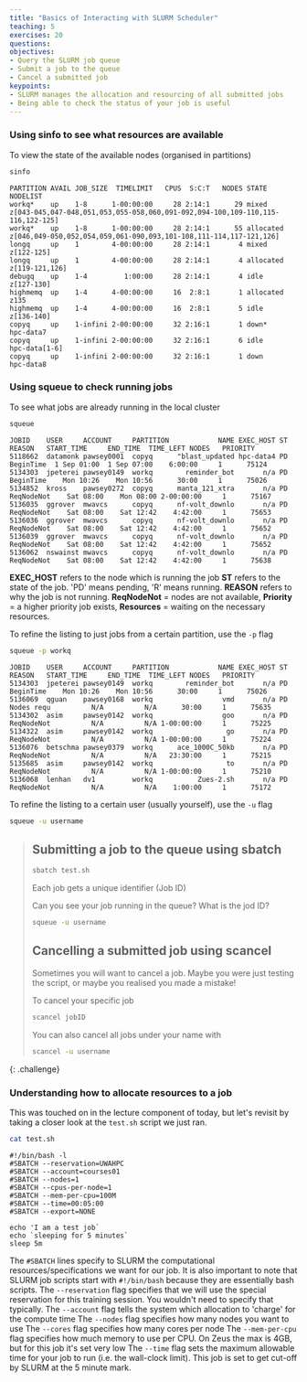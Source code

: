 ```yaml
---
title: "Basics of Interacting with SLURM Scheduler"
teaching: 5
exercises: 20
questions:
objectives:
- Query the SLURM job queue
- Submit a job to the queue
- Cancel a submitted job
keypoints:
- SLURM manages the allocation and resourcing of all submitted jobs
- Being able to check the status of your job is useful
---
```


### Using sinfo to see what resources are available
To view the state of the available nodes (organised in partitions)
```bash
sinfo
```

```output
PARTITION AVAIL JOB_SIZE  TIMELIMIT   CPUS  S:C:T   NODES STATE      NODELIST
workq*    up    1-8      1-00:00:00     28 2:14:1      29 mixed      z[043-045,047-048,051,053,055-058,060,091-092,094-100,109-110,115-116,122-125]
workq*    up    1-8      1-00:00:00     28 2:14:1      55 allocated  z[046,049-050,052,054,059,061-090,093,101-108,111-114,117-121,126]
longq     up    1        4-00:00:00     28 2:14:1       4 mixed      z[122-125]
longq     up    1        4-00:00:00     28 2:14:1       4 allocated  z[119-121,126]
debugq    up    1-4         1:00:00     28 2:14:1       4 idle       z[127-130]
highmemq  up    1-4      4-00:00:00     16  2:8:1       1 allocated  z135
highmemq  up    1-4      4-00:00:00     16  2:8:1       5 idle       z[136-140]
copyq     up    1-infini 2-00:00:00     32 2:16:1       1 down*      hpc-data7
copyq     up    1-infini 2-00:00:00     32 2:16:1       6 idle       hpc-data[1-6]
copyq     up    1-infini 2-00:00:00     32 2:16:1       1 down       hpc-data8
```

### Using squeue to check running jobs
To see what jobs are already running in the local cluster
```bash
squeue
```

```output
JOBID    USER     ACCOUNT     PARTITION            NAME EXEC_HOST ST     REASON   START_TIME     END_TIME  TIME_LEFT NODES   PRIORITY
5118662  datamonk pawsey0001  copyq      "blast_updated hpc-data4 PD  BeginTime  1 Sep 01:00  1 Sep 07:00    6:00:00     1      75124
5134303  jpeterei pawsey0149  workq        reminder_bot       n/a PD  BeginTime    Mon 10:26    Mon 10:56      30:00     1      75026
5134852  kross    pawsey0272  copyq      manta_121_xtra       n/a PD ReqNodeNot    Sat 08:00    Mon 08:00 2-00:00:00     1      75167
5136035  ggrover  mwavcs      copyq      nf-volt_downlo       n/a PD ReqNodeNot    Sat 08:00    Sat 12:42    4:42:00     1      75653
5136036  ggrover  mwavcs      copyq      nf-volt_downlo       n/a PD ReqNodeNot    Sat 08:00    Sat 12:42    4:42:00     1      75652
5136039  ggrover  mwavcs      copyq      nf-volt_downlo       n/a PD ReqNodeNot    Sat 08:00    Sat 12:42    4:42:00     1      75652
5136062  nswainst mwavcs      copyq      nf-volt_downlo       n/a PD ReqNodeNot    Sat 08:00    Sat 12:42    4:42:00     1      75638
```
**EXEC_HOST** refers to the node which is running the job
**ST** refers to the state of the job. 'PD' means pending, 'R' means running. 
**REASON** refers to why the job is not running. **ReqNodeNot** = nodes are not available, **Priority** = a higher priority job exists, **Resources** = waiting on the necessary resources. 

To refine the listing to just jobs from a certain partition, use the `-p` flag
```bash
squeue -p workq
```
```output
JOBID    USER     ACCOUNT     PARTITION            NAME EXEC_HOST ST     REASON   START_TIME     END_TIME  TIME_LEFT NODES   PRIORITY
5134303  jpeterei pawsey0149  workq        reminder_bot       n/a PD  BeginTime    Mon 10:26    Mon 10:56      30:00     1      75026
5136069  qguan    pawsey0168  workq                 vmd       n/a PD Nodes requ          N/A          N/A      30:00     1      75635
5134302  asim     pawsey0142  workq                 goo       n/a PD ReqNodeNot          N/A          N/A 1-00:00:00     1      75225
5134322  asim     pawsey0142  workq                  go       n/a PD ReqNodeNot          N/A          N/A 1-00:00:00     1      75224
5136076  betschma pawsey0379  workq      ace_1000C_50kb       n/a PD ReqNodeNot          N/A          N/A   23:30:00     1      75215
5135685  asim     pawsey0142  workq                  to       n/a PD ReqNodeNot          N/A          N/A 1-00:00:00     1      75210
5136068  lenhan   dv1         workq           Zues-2.sh       n/a PD ReqNodeNot          N/A          N/A    1:00:00     1      75172
```

To refine the listing to a certain user (usually yourself), use the `-u` flag
```bash
squeue -u username
```

> ## Submitting a job to the queue using sbatch
> ```bash
> sbatch test.sh
> ```
>
> Each job gets a unique identifier (Job ID)
>
> Can you see your job running in the queue? What is the jod ID?
> ```bash
> squeue -u username
> ```
>
> ## Cancelling a submitted job using scancel
> Sometimes you will want to cancel a job. Maybe you were just testing the script, or maybe you realised you made a mistake! 
>
> To cancel your specific job
> ```bash
> scancel jobID
> ```
>
> You can also cancel all jobs under your name with 
> ```bash
> scancel -u username
> ```
{: .challenge}

### Understanding how to allocate resources to a job
This was touched on in the lecture component of today, but let's revisit by taking a closer look at the `test.sh` script we just ran. 
```bash
cat test.sh
```

```output
#!/bin/bash -l
#SBATCH --reservation=UWAHPC
#SBATCH --account=courses01
#SBATCH --nodes=1
#SBATCH --cpus-per-node=1
#SBATCH --mem-per-cpu=100M
#SBATCH --time=00:05:00
#SBATCH --export=NONE

echo 'I am a test job`
echo `sleeping for 5 minutes`
sleep 5m
```

The `#SBATCH` lines specify to SLURM the computational resources/specifications we want for our job. It is also important to note that SLURM job scripts start with `#!/bin/bash` because they are essentially bash scripts. 
The `--reservation` flag specifies that we will use the special reservation for this training session. You wouldn't need to specify that typically. 
The `--account` flag tells the system which allocation to 'charge' for the compute time
The `--nodes` flag specifies how many nodes you want to use
The `--cores` flag specifies how many cores per node
The `--mem-per-cpu` flag specifies how much memory to use per CPU. On Zeus the max is 4GB, but for this job it's set very low
The `--time` flag sets the maximum allowable time for your job to run (i.e. the wall-clock limit). This job is set to get cut-off by SLURM at the 5 minute mark.

